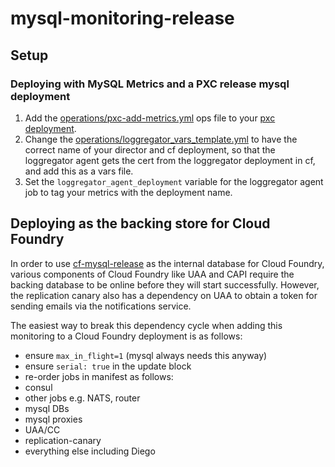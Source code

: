 # mysql-monitoring-release

## Setup

### Deploying with MySQL Metrics and a PXC release mysql deployment
1. Add the [operations/pxc-add-metrics.yml](https://github.com/cloudfoundry-incubator/mysql-monitoring-release/blob/master/operations/pxc-add-metrics.yml) ops file to your [pxc deployment](https://github.com/cloudfoundry-incubator/pxc-release).
2. Change the [operations/loggregator_vars_template.yml](https://github.com/cloudfoundry-incubator/mysql-monitoring-release/blob/master/operations/loggregator_vars_template.yml) to have the correct name of your director and cf deployment, so that the loggregator agent gets the cert from the loggregator deployment in cf, and add this as a vars file.
3. Set the `loggregator_agent_deployment` variable for the loggregator agent job to tag your metrics with the deployment name.

## Deploying as the backing store for Cloud Foundry

In order to use [cf-mysql-release](https://github.com/cloudfoundry/cf-mysql-release) as the internal database for Cloud Foundry,
various components of Cloud Foundry like UAA and CAPI require the backing database to be online before they will start successfully.
However, the replication canary also has a dependency on UAA to obtain a token for sending emails via the notifications service.

The easiest way to break this dependency cycle when adding this monitoring to a Cloud Foundry deployment is as follows:
- ensure `max_in_flight=1` (mysql always needs this anyway)
- ensure `serial: true` in the update block
- re-order jobs in manifest as follows:
 - consul
 - other jobs e.g. NATS, router
 - mysql DBs
 - mysql proxies
 - UAA/CC
 - replication-canary
 - everything else including Diego

